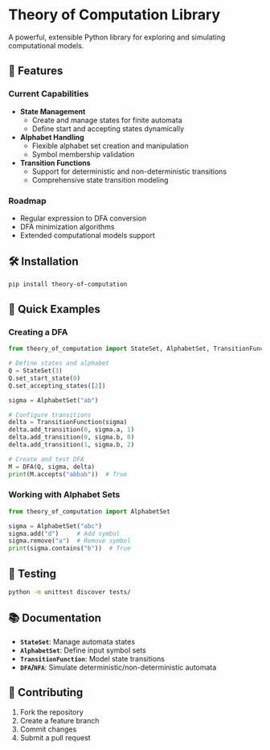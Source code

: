 # Theory of Computation Library

A powerful, extensible Python library for exploring and simulating computational models.

## 🚀 Features

### Current Capabilities
- **State Management**
  - Create and manage states for finite automata
  - Define start and accepting states dynamically
- **Alphabet Handling**
  - Flexible alphabet set creation and manipulation
  - Symbol membership validation
- **Transition Functions**
  - Support for deterministic and non-deterministic transitions
  - Comprehensive state transition modeling

### Roadmap
- Regular expression to DFA conversion
- DFA minimization algorithms
- Extended computational models support

## 🛠 Installation

```bash
pip install theory-of-computation
```

## 📘 Quick Examples

### Creating a DFA

```python
from theory_of_computation import StateSet, AlphabetSet, TransitionFunction, DFA

# Define states and alphabet
Q = StateSet(3)
Q.set_start_state(0)
Q.set_accepting_states([2])

sigma = AlphabetSet("ab")

# Configure transitions
delta = TransitionFunction(sigma)
delta.add_transition(0, sigma.a, 1)
delta.add_transition(0, sigma.b, 0)
delta.add_transition(1, sigma.b, 2)

# Create and test DFA
M = DFA(Q, sigma, delta)
print(M.accepts("abbab"))  # True
```

### Working with Alphabet Sets

```python
from theory_of_computation import AlphabetSet

sigma = AlphabetSet("abc")
sigma.add("d")     # Add symbol
sigma.remove("a")  # Remove symbol
print(sigma.contains("b"))  # True
```

## 🧪 Testing

```bash
python -m unittest discover tests/
```

## 📚 Documentation

- **`StateSet`**: Manage automata states
- **`AlphabetSet`**: Define input symbol sets
- **`TransitionFunction`**: Model state transitions
- **`DFA`/`NFA`**: Simulate deterministic/non-deterministic automata

## 🤝 Contributing

1. Fork the repository
2. Create a feature branch
3. Commit changes
4. Submit a pull request
